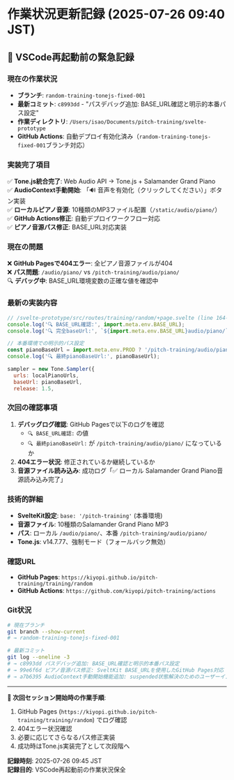 # 作業状況更新記録 (2025-07-26 09:40 JST)

## 🚨 **VSCode再起動前の緊急記録**

### **現在の作業状況**
- **ブランチ**: `random-training-tonejs-fixed-001` 
- **最新コミット**: `c8993dd` - "パスデバッグ追加: BASE_URL確認と明示的本番パス設定"
- **作業ディレクトリ**: `/Users/isao/Documents/pitch-training/svelte-prototype`
- **GitHub Actions**: 自動デプロイ有効化済み（`random-training-tonejs-fixed-001`ブランチ対応）

### **実装完了項目**
✅ **Tone.js統合完了**: Web Audio API → Tone.js + Salamander Grand Piano  
✅ **AudioContext手動開始**: 「🔊 音声を有効化（クリックしてください）」ボタン実装  
✅ **ローカルピアノ音源**: 10種類のMP3ファイル配置（`/static/audio/piano/`）  
✅ **GitHub Actions修正**: 自動デプロイワークフロー対応  
✅ **ピアノ音源パス修正**: BASE_URL対応実装  

### **現在の問題**
❌ **GitHub Pagesで404エラー**: 全ピアノ音源ファイルが404  
❌ **パス問題**: `/audio/piano/` vs `/pitch-training/audio/piano/`  
🔍 **デバッグ中**: BASE_URL環境変数の正確な値を確認中  

### **最新の実装内容**
```javascript
// /svelte-prototype/src/routes/training/random/+page.svelte (line 164-174)
console.log('🔍 BASE_URL確認:', import.meta.env.BASE_URL);
console.log('🔍 完全baseUrl:', `${import.meta.env.BASE_URL}audio/piano/`);

// 本番環境での明示的パス設定
const pianoBaseUrl = import.meta.env.PROD ? '/pitch-training/audio/piano/' : '/audio/piano/';
console.log('🔍 最終pianoBaseUrl:', pianoBaseUrl);

sampler = new Tone.Sampler({
  urls: localPianoUrls,
  baseUrl: pianoBaseUrl,
  release: 1.5,
```

### **次回の確認事項**
1. **デバッグログ確認**: GitHub Pagesで以下のログを確認
   - `🔍 BASE_URL確認:` の値
   - `🔍 最終pianoBaseUrl:` が `/pitch-training/audio/piano/` になっているか
2. **404エラー状況**: 修正されているか継続しているか
3. **音源ファイル読み込み**: 成功ログ「✅ ローカル Salamander Grand Piano音源読み込み完了」

### **技術的詳細**
- **SvelteKit設定**: `base: '/pitch-training'` (本番環境)
- **音源ファイル**: 10種類のSalamander Grand Piano MP3
- **パス**: ローカル `/audio/piano/`、本番 `/pitch-training/audio/piano/`
- **Tone.js**: v14.7.77、強制モード（フォールバック無効）

### **確認URL**
- **GitHub Pages**: `https://kiyopi.github.io/pitch-training/training/random`
- **GitHub Actions**: `https://github.com/kiyopi/pitch-training/actions`

### **Git状況**
```bash
# 現在ブランチ
git branch --show-current
# → random-training-tonejs-fixed-001

# 最新コミット
git log --oneline -3
# → c8993dd パスデバッグ追加: BASE_URL確認と明示的本番パス設定
# → 99e6f6d ピアノ音源パス修正: SveltKit BASE_URLを使用したGitHub Pages対応  
# → a7b6395 AudioContext手動開始機能追加: suspended状態解決のためのユーザーインタラクション実装
```

---

**🔄 次回セッション開始時の作業手順**:
1. GitHub Pages (`https://kiyopi.github.io/pitch-training/training/random`) でログ確認
2. 404エラー状況確認
3. 必要に応じてさらなるパス修正実装
4. 成功時はTone.js実装完了として次段階へ

**記録時刻**: 2025-07-26 09:45 JST  
**記録目的**: VSCode再起動前の作業状況保全